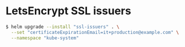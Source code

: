 # LetsEncrypt SSL issuers

```sh
$ helm upgrade --install "ssl-issuers" . \
  --set "certificateExpirationEmail=it+production@example.com" \
  --namespace "kube-system"
```
